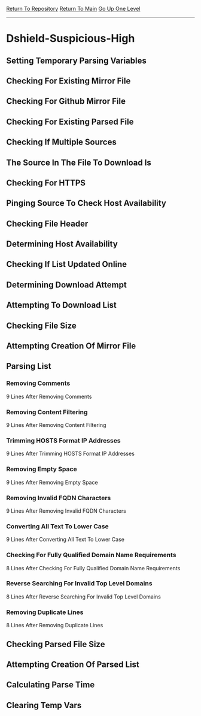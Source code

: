 [Return To Repository](https://github.com/deathbybandaid/piholeparser/)
[Return To Main](https://github.com/deathbybandaid/piholeparser/blob/dev-nomerge/RecentRunLogs/Mainlog.md)
[Go Up One Level](https://github.com/deathbybandaid/piholeparser/blob/dev-nomerge/RecentRunLogs/TopLevelScripts/30-Processing-External-Blacklists.md)
____________________________________
# Dshield-Suspicious-High
## Setting Temporary Parsing Variables
## Checking For Existing Mirror File
## Checking For Github Mirror File
## Checking For Existing Parsed File
## Checking If Multiple Sources
## The Source In The File To Download Is
## Checking For HTTPS
## Pinging Source To Check Host Availability
## Checking File Header
## Determining Host Availability
## Checking If List Updated Online
## Determining Download Attempt
## Attempting To Download List
## Checking File Size
## Attempting Creation Of Mirror File
## Parsing List
### Removing Comments
9 Lines After Removing Comments
### Removing Content Filtering
9 Lines After Removing Content Filtering
### Trimming HOSTS Format IP Addresses
9 Lines After Trimming HOSTS Format IP Addresses
### Removing Empty Space
9 Lines After Removing Empty Space
### Removing Invalid FQDN Characters
9 Lines After Removing Invalid FQDN Characters
### Converting All Text To Lower Case
9 Lines After Converting All Text To Lower Case
### Checking For Fully Qualified Domain Name Requirements
8 Lines After Checking For Fully Qualified Domain Name Requirements
### Reverse Searching For Invalid Top Level Domains
8 Lines After Reverse Searching For Invalid Top Level Domains
### Removing Duplicate Lines
8 Lines After Removing Duplicate Lines
## Checking Parsed File Size
## Attempting Creation Of Parsed List
## Calculating Parse Time
## Clearing Temp Vars
